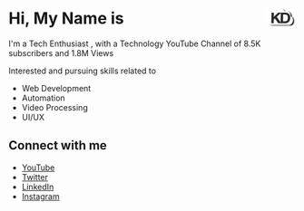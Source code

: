 # Hi, My Name is <img src="https://github.com/kdcloudy/kdcloudy/blob/master/unnamed.png?raw=true" width ="50" height= "30" style="float:right">



I'm a Tech Enthusiast , with a Technology YouTube Channel of 8.5K subscribers and 1.8M Views

Interested and pursuing skills related to
 - Web Development
 - Automation
 - Video Processing
 - UI/UX

## Connect with me
- [YouTube](https://www.youtube.com/HSBTechYt)
- [Twitter](https://www.twitter.com/HSBTechYt)
- [LinkedIn](https://www.linkedin.com/in/hrithwik-bharadwaj-a77810150/)
- [Instagram](https://www.instagram.com/thiru.jpg)
